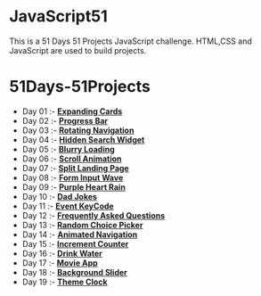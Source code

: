 # JavaScript51

This is a 51 Days 51 Projects JavaScript challenge. HTML,CSS and JavaScript are used to build projects.

# 51Days-51Projects
 - Day 01 :- [**Expanding Cards**](01-Expanding_Cards) 
 - Day 02 :- [**Progress Bar**](02-Progress_Bar)
 - Day 03 :- [**Rotating Navigation**](03-Rotating_Navigation)
 - Day 04 :- [**Hidden Search Widget**](04-Hidden_Search)
 - Day 05 :- [**Blurry Loading**](05-Blurry_Loading)
 - Day 06 :- [**Scroll Animation**](06-Scroll_Animation)
 - Day 07 :- [**Split Landing Page**](07-Split_Landing_Page)
 - Day 08 :- [**Form Input Wave**](08-Form_Input_Wave)
 - Day 09 :- [**Purple Heart Rain**](09-Purple_Heart_Rain)
 - Day 10 :- [**Dad Jokes**](10-Dad_Jokes)
 - Day 11 :- [**Event KeyCode**](11-Event_KeyCodes)
 - Day 12 :- [**Frequently Asked Questions**](12-FAQ)
 - Day 13 :- [**Random Choice Picker**](13-Random_Choice_Picker)
 - Day 14 :- [**Animated Navigation**](14-Animated_Navigation)
 - Day 15 :- [**Increment Counter**](15-Increment_Counter)
 - Day 16 :- [**Drink Water**](16-Drink_Water)
 - Day 17 :- [**Movie App**](17-Movie_App)
 - Day 18 :- [**Background Slider**](18-Background_Slider)
 - Day 19 :- [**Theme Clock**](19-Theme_Clock)